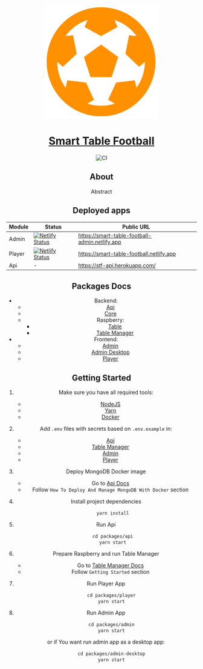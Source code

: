 <center>
  <a href="https://smart-table-football-admin.netlify.app">
    <img alt="Guitar Book" src="assets/stf-logo_ball_orange_transparent.png" width="300" />
  </a>
</div>

# [Smart Table Football](https://github.com/Jozwiaczek/smart-table-football)

![CI](https://github.com/Jozwiaczek/smart-table-football/workflows/Continuous%20Integration/badge.svg)

## About

Abstract

## Deployed apps

| Module | Status                                                                                                                                                                          | Public URL                                     |
| ------ | ------------------------------------------------------------------------------------------------------------------------------------------------------------------------------- | ---------------------------------------------- |
| Admin  | [![Netlify Status](https://api.netlify.com/api/v1/badges/3335005e-5758-43b6-88bc-ceb21cd6967c/deploy-status)](https://app.netlify.com/sites/smart-table-football-admin/deploys) | https://smart-table-football-admin.netlify.app |
| Player | [![Netlify Status](https://api.netlify.com/api/v1/badges/24c1e8b5-9fd2-4508-a0a8-ee00626f036c/deploy-status)](https://app.netlify.com/sites/smart-table-football/deploys)       | https://smart-table-football.netlify.app       |
| Api    | -                                                                                                                                                                               | https://stf-api.herokuapp.com/                 |

## Packages Docs

- Backend:
  - [Api](./packages/api/README.md)
  - [Core](./packages/core/README.md)
  - Raspberry:
    - [Table](./packages/table/README.md)
    - [Table Manager](./packages/table-manager/README.md)
- Frontend:
  - [Admin](./packages/admin/README.md)
  - [Admin Desktop](./packages/admin-desktop/README.md)
  - [Player](./packages/player/README.md)

## Getting Started

1. Make sure you have all required tools:
   - [NodeJS](https://nodejs.org/)
   - [Yarn](https://yarnpkg.com/)
   - [Docker](https://www.docker.com/)

2.  Add `.env` files with secrets based on `.env.example` in: 
    - [Api](./packages/api)
    - [Table Manager](./packages/table-manager)
    - [Admin](./packages/admin)
    - [Player](./packages/player)
   
3. Deploy MongoDB Docker image

   - Go to [Api Docs](./packages/api/README.md)
   - Follow `How To Deploy And Manage MongoDB With Docker` section

3. Install project dependencies

   ```shell script
        yarn install
   ```

4. Run Api

   ```shell script
        cd packages/api
        yarn start
   ```

5. Prepare Raspberry and run Table Manager

   - Go to [Table Manager Docs](./packages/table-manager/README.md)
   - Follow `Getting Started` section

6. Run Player App

   ```shell script
       cd packages/player
       yarn start
   ```

7. Run Admin App

   ```shell script
       cd packages/admin
       yarn start
   ```

   or if You want run admin app as a desktop app:

   ```shell script
       cd packages/admin-desktop
       yarn start
   ```

